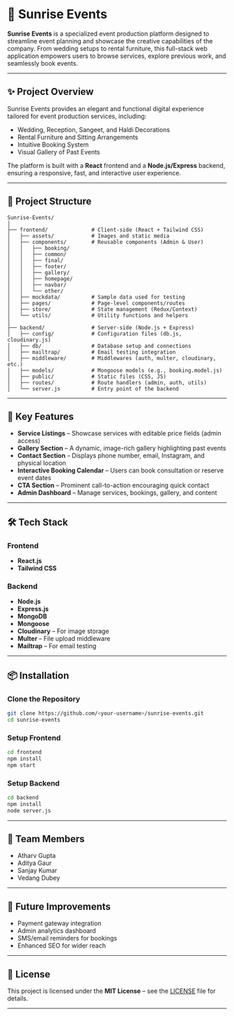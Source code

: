 # 🌅 Sunrise Events

**Sunrise Events** is a specialized event production platform designed to streamline event planning and showcase the creative capabilities of the company. From wedding setups to rental furniture, this full-stack web application empowers users to browse services, explore previous work, and seamlessly book events.

---

## ✨ Project Overview

Sunrise Events provides an elegant and functional digital experience tailored for event production services, including:

* Wedding, Reception, Sangeet, and Haldi Decorations
* Rental Furniture and Sitting Arrangements
* Intuitive Booking System
* Visual Gallery of Past Events

The platform is built with a **React** frontend and a **Node.js/Express** backend, ensuring a responsive, fast, and interactive user experience.

---

## 📁 Project Structure

```
Sunrise-Events/
│
├── frontend/              # Client-side (React + Tailwind CSS)
│   ├── assets/            # Images and static media
│   ├── components/        # Reusable components (Admin & User)
│   │   ├── booking/
│   │   ├── common/
│   │   ├── final/
│   │   ├── footer/
│   │   ├── gallery/
│   │   ├── homepage/
│   │   ├── navbar/
│   │   └── other/
│   ├── mockdata/          # Sample data used for testing
│   ├── pages/             # Page-level components/routes
│   ├── store/             # State management (Redux/Context)
│   └── utils/             # Utility functions and helpers
│
├── backend/               # Server-side (Node.js + Express)
│   ├── config/            # Configuration files (db.js, cloudinary.js)
│   ├── db/                # Database setup and connections
│   ├── mailtrap/          # Email testing integration
│   ├── middleware/        # Middlewares (auth, multer, cloudinary, etc.)
│   ├── models/            # Mongoose models (e.g., booking.model.js)
│   ├── public/            # Static files (CSS, JS)
│   ├── routes/            # Route handlers (admin, auth, utils)
│   └── server.js          # Entry point of the backend
```

---

## 🚀 Key Features

* **Service Listings** – Showcase services with editable price fields (admin access)
* **Gallery Section** – A dynamic, image-rich gallery highlighting past events
* **Contact Section** – Displays phone number, email, Instagram, and physical location
* **Interactive Booking Calendar** – Users can book consultation or reserve event dates
* **CTA Section** – Prominent call-to-action encouraging quick contact
* **Admin Dashboard** – Manage services, bookings, gallery, and content

---

## 🛠️ Tech Stack

### Frontend

* **React.js**
* **Tailwind CSS**

### Backend

* **Node.js**
* **Express.js**
* **MongoDB**
* **Mongoose**
* **Cloudinary** – For image storage
* **Multer** – File upload middleware
* **Mailtrap** – For email testing

---

## 📦 Installation

### Clone the Repository

```bash
git clone https://github.com/<your-username>/sunrise-events.git
cd sunrise-events
```

### Setup Frontend

```bash
cd frontend
npm install
npm start
```

### Setup Backend

```bash
cd backend
npm install
node server.js
```

---

## 👥 Team Members

* Atharv Gupta
* Aditya Gaur
* Sanjay Kumar
* Vedang Dubey

---

## 📌 Future Improvements

* Payment gateway integration
* Admin analytics dashboard
* SMS/email reminders for bookings
* Enhanced SEO for wider reach

---

## 📄 License

This project is licensed under the **MIT License** – see the [LICENSE](./LICENSE) file for details.

---
